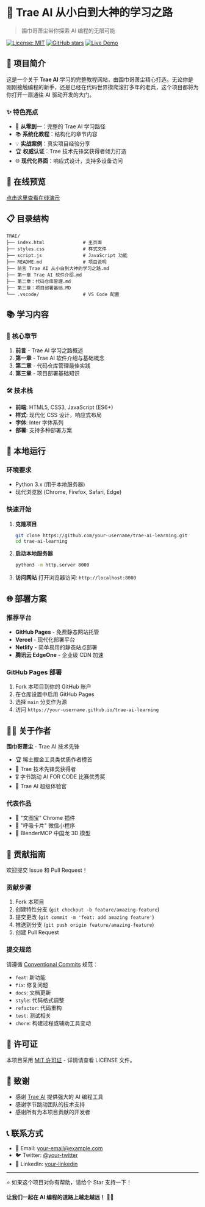 # 🧣 Trae AI 从小白到大神的学习之路

> 围巾哥萧尘带你探索 AI 编程的无限可能

[![License: MIT](https://img.shields.io/badge/License-MIT-yellow.svg)](https://opensource.org/licenses/MIT)
[![GitHub stars](https://img.shields.io/github/stars/username/trae-ai-learning)](https://github.com/username/trae-ai-learning/stargazers)
[![Live Demo](https://img.shields.io/badge/demo-online-green.svg)](https://your-demo-url.com)

## 📖 项目简介

这是一个关于 **Trae AI** 学习的完整教程网站，由围巾哥萧尘精心打造。无论你是刚刚接触编程的新手，还是已经在代码世界摸爬滚打多年的老兵，这个项目都将为你打开一扇通往 AI 驱动开发的大门。

### ✨ 特色亮点

- 🎯 **从零到一**：完整的 Trae AI 学习路径
- 📚 **系统化教程**：结构化的章节内容
- 💡 **实战案例**：真实项目经验分享
- 🏆 **权威认证**：Trae 技术先锋奖获得者倾力打造
- 🌐 **现代化界面**：响应式设计，支持多设备访问

## 🚀 在线预览

[点击这里查看在线演示](https://your-demo-url.com)

## 📋 目录结构

```
TRAE/
├── index.html              # 主页面
├── styles.css              # 样式文件
├── script.js               # JavaScript 功能
├── README.md               # 项目说明
├── 前言 Trae AI 从小白到大神的学习之路.md
├── 第一章 Trae AI 软件介绍.md
├── 第二章：代码仓库管理.md
├── 第三章：项目部署基础.MD
└── .vscode/                # VS Code 配置
```

## 📚 学习内容

### 🎯 核心章节

1. **前言** - Trae AI 学习之路概述
2. **第一章** - Trae AI 软件介绍与基础概念
3. **第二章** - 代码仓库管理最佳实践
4. **第三章** - 项目部署基础知识

### 🛠️ 技术栈

- **前端**: HTML5, CSS3, JavaScript (ES6+)
- **样式**: 现代化 CSS 设计，响应式布局
- **字体**: Inter 字体系列
- **部署**: 支持多种部署方案

## 🔧 本地运行

### 环境要求

- Python 3.x (用于本地服务器)
- 现代浏览器 (Chrome, Firefox, Safari, Edge)

### 快速开始

1. **克隆项目**
   ```bash
   git clone https://github.com/your-username/trae-ai-learning.git
   cd trae-ai-learning
   ```

2. **启动本地服务器**
   ```bash
   python3 -m http.server 8000
   ```

3. **访问网站**
   打开浏览器访问: `http://localhost:8000`

## 🌐 部署方案

### 推荐平台

- **GitHub Pages** - 免费静态网站托管
- **Vercel** - 现代化部署平台
- **Netlify** - 简单易用的静态站点部署
- **腾讯云 EdgeOne** - 企业级 CDN 加速

### GitHub Pages 部署

1. Fork 本项目到你的 GitHub 账户
2. 在仓库设置中启用 GitHub Pages
3. 选择 `main` 分支作为源
4. 访问 `https://your-username.github.io/trae-ai-learning`

## 👨‍💻 关于作者

**围巾哥萧尘** - Trae AI 技术先锋

- 🏆 稀土掘金工具类优质作者榜首
- 🥇 Trae 技术先锋奖获得者
- 🎖️ 字节跳动 AI FOR CODE 比赛优秀奖
- 🌟 Trae AI 超级体验官

### 代表作品

- 📱 "文图宝" Chrome 插件
- 💨 "呼吸卡片" 微信小程序
- 🐉 BlenderMCP 中国龙 3D 模型

## 🤝 贡献指南

欢迎提交 Issue 和 Pull Request！

### 贡献步骤

1. Fork 本项目
2. 创建特性分支 (`git checkout -b feature/amazing-feature`)
3. 提交更改 (`git commit -m 'feat: add amazing feature'`)
4. 推送到分支 (`git push origin feature/amazing-feature`)
5. 创建 Pull Request

### 提交规范

请遵循 [Conventional Commits](https://www.conventionalcommits.org/) 规范：

- `feat`: 新功能
- `fix`: 修复问题
- `docs`: 文档更新
- `style`: 代码格式调整
- `refactor`: 代码重构
- `test`: 测试相关
- `chore`: 构建过程或辅助工具变动

## 📄 许可证

本项目采用 [MIT 许可证](LICENSE) - 详情请查看 LICENSE 文件。

## 🙏 致谢

- 感谢 [Trae AI](https://trae.ai) 提供强大的 AI 编程工具
- 感谢字节跳动团队的技术支持
- 感谢所有为本项目贡献的开发者

## 📞 联系方式

- 📧 Email: your-email@example.com
- 🐦 Twitter: [@your-twitter](https://twitter.com/your-twitter)
- 💼 LinkedIn: [your-linkedin](https://linkedin.com/in/your-linkedin)

---

⭐ 如果这个项目对你有帮助，请给个 Star 支持一下！

**让我们一起在 AI 编程的道路上越走越远！** 🚀✨